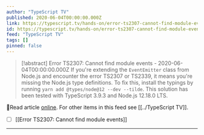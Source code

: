 ```yaml
---
author: "TypeScript TV"
published: 2020-06-04T00:00:00.000Z
link: https://typescript.tv/hands-on/error-ts2307-cannot-find-module-events/
id: https://typescript.tv/hands-on/error-ts2307-cannot-find-module-events/
feed: "TypeScript TV"
tags: []
pinned: false
---
```

> [!abstract] Error TS2307: Cannot find module events - 2020-06-04T00:00:00.000Z
> If you're extending the `EventEmitter` class from Node.js and encounter the error TS2307 or TS2339, it means you're missing the Node.js type definitions. To fix this, install the typings by running `yarn add @types/node@12 --dev --tilde`. This solution has been tested with TypeScript 3.9.3 and Node.js 12.18.0 LTS.

🔗Read article [online](https://typescript.tv/hands-on/error-ts2307-cannot-find-module-events/). For other items in this feed see [[../TypeScript TV]].

- [ ] [[Error TS2307꞉ Cannot find module events]]
- - -

